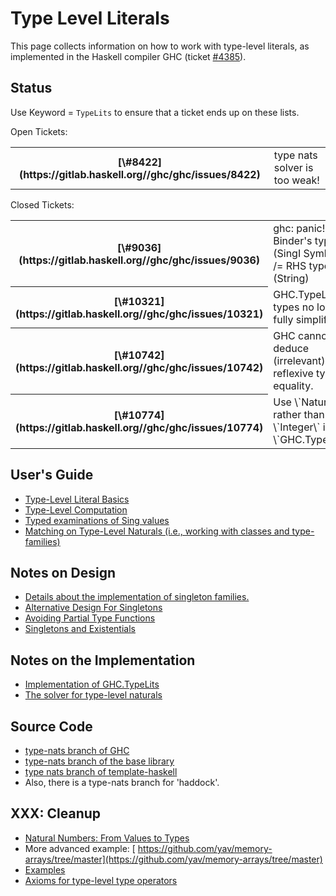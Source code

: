 # Type Level Literals


This page collects information on how to work with type-level literals, as implemented in the Haskell compiler GHC (ticket [\#4385](https://gitlab.haskell.org//ghc/ghc/issues/4385)).

## Status


Use Keyword = `TypeLits` to ensure that a ticket ends up on these lists.


Open Tickets:

<table><tr><th>[\#8422](https://gitlab.haskell.org//ghc/ghc/issues/8422)</th>
<td>type nats solver is too weak!</td></tr></table>


Closed Tickets:

<table><tr><th>[\#9036](https://gitlab.haskell.org//ghc/ghc/issues/9036)</th>
<td>ghc: panic! Binder's type (SingI Symbol \<a String\>) /= RHS type (String)</td></tr>
<tr><th>[\#10321](https://gitlab.haskell.org//ghc/ghc/issues/10321)</th>
<td>GHC.TypeLits.Nat types no longer fully simplified.</td></tr>
<tr><th>[\#10742](https://gitlab.haskell.org//ghc/ghc/issues/10742)</th>
<td>GHC cannot deduce (irrelevant) reflexive type equality.</td></tr>
<tr><th>[\#10774](https://gitlab.haskell.org//ghc/ghc/issues/10774)</th>
<td>Use \`Natural\` rather than \`Integer\` in \`GHC.TypeLits\`</td></tr></table>

## User's Guide

- [Type-Level Literal Basics](type-nats/basics)
- [Type-Level Computation](type-nats/operations)
- [Typed examinations of Sing values](type-nats/inductive-definitions)
- [Matching on Type-Level Naturals (i.e., working with classes and type-families)](type-nats/matching-on-nats)

## Notes on Design

- [Details about the implementation of singleton families.](type-nats/singletons-and-kinds)
- [Alternative Design For Singletons](type-nats/alternative-singletons)
- [Avoiding Partial Type Functions](type-nats/avoiding-partial-type-functions)
- [Singletons and Existentials](type-nats/singletons-and-existentials)

## Notes on the Implementation

- [Implementation of GHC.TypeLits](type-nats/implementation)
- [The solver for type-level naturals](commentary/compiler/type-nat-solver)

## Source Code

- [ type-nats branch of GHC](http://darcs.haskell.org/cgi-bin/gitweb.cgi?p=ghc.git;a=shortlog;h=refs/heads/type-nats)
- [ type-nats branch of the base library](http://darcs.haskell.org/cgi-bin/gitweb.cgi?p=packages/base.git;a=shortlog;h=refs/heads/type-nats)
- [ type nats branch of template-haskell](http://darcs.haskell.org/cgi-bin/gitweb.cgi?p=packages/template-haskell.git;a=shortlog;h=refs/heads/type-nats)
- Also, there is a type-nats branch for 'haddock'.

## XXX: Cleanup

- [Natural Numbers: From Values to Types](type-nats/naturals)
- More advanced example: [ https://github.com/yav/memory-arrays/tree/master](https://github.com/yav/memory-arrays/tree/master)
- [Examples](type-nats/examples)
- [ Axioms for type-level type operators](http://github.com/yav/tc-solver/blob/master/docs/axioms.md)